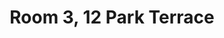---
basin: 'No'
cudn: true
floor: Ground
grade: 5
images: []
living_room: 'No'
location: Park Terrace
name: '3'
network: Wireless Only
title: Room 3, 12 Park Terrace
---